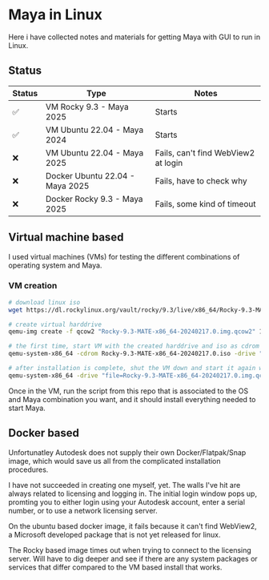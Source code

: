 # Maya in Linux

Here i have collected notes and materials for getting Maya with GUI to run in Linux.

## Status

| Status   | Type | Notes |
| ------   | ---- | ----- |
| &#9989;  | VM Rocky 9.3 - Maya 2025 | Starts |
| &#9989;  | VM Ubuntu 22.04 - Maya 2024 | Starts |
| &#10060; | VM Ubuntu 22.04 - Maya 2025 | Fails, can't find WebView2 at login |
| &#10060; | Docker Ubuntu 22.04 - Maya 2025 | Fails, have to check why |
| &#10060; | Docker Rocky 9.3 - Maya 2025 | Fails, some kind of timeout |


## Virtual machine based

I used virtual machines (VMs) for testing the different combinations of operating system and Maya.

### VM creation

```bash
# download linux iso
wget https://dl.rockylinux.org/vault/rocky/9.3/live/x86_64/Rocky-9.3-MATE-x86_64-20240217.0.iso

# create virtual harddrive
qemu-img create -f qcow2 "Rocky-9.3-MATE-x86_64-20240217.0.img.qcow2" 100G

# the first time, start VM with the created harddrive and iso as cdrom
qemu-system-x86_64 -cdrom Rocky-9.3-MATE-x86_64-20240217.0.iso -drive "file=Rocky-9.3-MATE-x86_64-20240217.0.img.qcow2,format=qcow2" -enable-kvm -m 16G -smp 8 -cpu host

# after installation is complete, shut the VM down and start it again without the iso mounted
qemu-system-x86_64 -drive "file=Rocky-9.3-MATE-x86_64-20240217.0.img.qcow2,format=qcow2" -enable-kvm -m 16G -smp 8 -cpu host
```

Once in the VM, run the script from this repo that is associated to the OS and Maya combination you want, and it should install everything needed to start Maya.



## Docker based

Unfortunatley Autodesk does not supply their own Docker/Flatpak/Snap image, which would save us all from the complicated installation procedures.

I have not succeeded in creating one myself, yet. The walls I've hit are always related to licensing and logging in. The initial login window pops up, promting you to either login using your Autodesk account, enter a serial number, or to use a network licensing server.

On the ubuntu based docker image, it fails because it can't find WebView2, a Microsoft developed package that is not yet released for linux. 

The Rocky based image times out when trying to connect to the licensing server. Will have to dig deeper and see if there are any system packages or services that differ compared to the VM based install that works.




